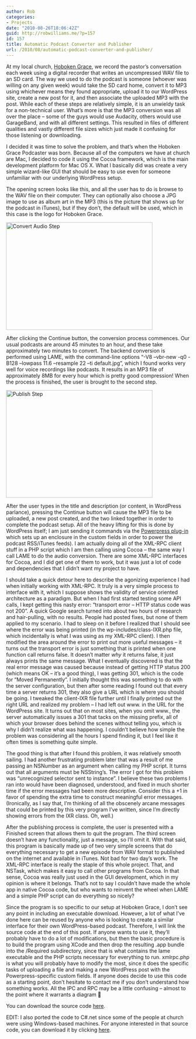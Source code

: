 ```yaml
---
author: Rob
categories:
- Projects
date: "2010-08-26T18:06:42Z"
guid: http://robwilliams.me/?p=157
id: 157
title: Automatic Podcast Converter and Publisher
url: /2010/08/automatic-podcast-converter-and-publisher/
---
```

At my local church, [Hoboken Grace](http://www.hobokengrace.com/), we record the pastor’s conversation each week using a digital recorder that writes an uncompressed WAV file to an SD card. The way we used to do the podcast is someone (whoever was willing on any given week) would take the SD card home, convert it to MP3 using whichever means they found appropriate, upload it to our WordPress site, create a new post for it, and then associate the uploaded MP3 with the post. While each of these steps are relatively simple, it is an unwieldy task for a non-technical user. What’s more is that the MP3 conversion was all over the place – some of the guys would use Audacity, others would use GarageBand, and with all different settings. This resulted in files of different qualities and vastly different file sizes which just made it confusing for those listening or downloading.

I decided it was time to solve the problem, and that’s when the Hoboken Grace Podcaster was born. Because all of the computers we have at church are Mac, I decided to code it using the Cocoa framework, which is the main development platform for Mac OS X. What I basically did was create a very simple wizard-like GUI that should be easy to use even for someone unfamiliar with our underlying WordPress setup.

The opening screen looks like this, and all the user has to do is browse to the WAV file on their computer. They can optionally also choose a JPG image to use as album art in the MP3 (this is the picture that shows up for the podcast in iTunes), but if they don’t, the default will be used, which in this case is the logo for Hoboken Grace.

<img class="alignnone" title="Convert Audio Step" src="/images/screens/grace/convert_audio.jpg" alt="Convert Audio Step" width="400" height="293" /> 

After clicking the Continue button, the conversion process commences. Our usual podcasts are around 45 minutes to an hour, and these take approximately two minutes to convert. The backend conversion is performed using LAME, with the command-line options “-V8 –vbr-new -q0 -B128 –lowpass 11.6 –resample 22 –ti default.jpg”, which I found works very well for voice recordings like podcasts. It results in an MP3 file of approximately 8MB for every hour which is pretty good compression! When the process is finished, the user is brought to the second step.

<img class="alignnone" title="Publish Step" src="/images/screens/grace/publish.jpg" alt="Publish Step" width="400" height="293" /> 

After the user types in the title and description (or content, in WordPress parlance), pressing the Continue button will cause the MP3 file to be uploaded, a new post created, and the two linked together in order to complete the podcast setup. All of the heavy lifting for this is done by WordPress itself; I am just sending it commands via the [Powerpress plug-in ](http://www.blubrry.com/powerpress/)which sets up an enclosure in the custom fields in order to power the podcast RSS/iTunes feeds). I am actually doing all of the XML-RPC client stuff in a PHP script which I am then calling using Cocoa – the same way I call LAME to do the audio conversion. There are some XML-RPC interfaces for Cocoa, and I did get one of them to work, but it was just a lot of code and dependencies that I didn’t want my project to have.

I should take a quick detour here to describe the agonizing experience I had when initially working with XML-RPC. It truly is a very simple process to interface with it, which I suppose shows the validity of service oriented architecture as a paradigm. But when I had first started testing some API calls, I kept getting this nasty error: “transport error – HTTP status code was not 200”. A quick Google search turned into about two hours of research and hair-pulling, with no results. People had posted fixes, but none of them applied to my scenario. I had to sleep on it before I realized that I should see where the error was being printed (in the wp-includes/class-IXR.php file, which incidentally is what I was using as my XML-RPC client). I then modified the area around the error to print out more useful messages – it turns out the transport error is just something that is printed when one function call returns false. It doesn’t matter _why_ it returns false, it just always prints the same message. What I eventually discovered is that the real error message was caused because instead of getting HTTP status 200 (which means OK – it’s a good thing), I was getting 301, which is the code for “Moved Permanently”. I initially thought this was something to do with the server configuration, but then after some reading I found out that every time a server returns 301, they also give a URL which is where you should be going. I tweaked the client-IXR file further until I finally printed out the right URL and realized my problem – I had left out www. in the URL for the WordPress site. It turns out that on most sites, when you omit www., the server automatically issues a 301 that tacks on the missing prefix, all of which your browser does behind the scenes without telling you, which is why I didn’t realize what was happening. I couldn’t believe how simple the problem was considering all the hours I spend finding it, but I feel like it often times is something quite simple.

The good thing is that after I found this problem, it was relatively smooth sailing. I had another frustrating problem later that was a result of me passing an NSNumber as an argument when calling my PHP script. It turns out that all arguments must be NSString’s. The error I got for this problem was “unrecognized selector sent to instance”. I believe these two problems I ran into would have been diagnosed, understood, and fixed in much shorter time if the error messages had been more descriptive. Consider this a +1 in favor of spending the extra time to construct meaningful error messages. (Ironically, as I say that, I’m thinking of all the obscenely arcane messages that could be printed by this very program I’ve written, since I’m directly showing errors from the IXR class. Oh, well.)

After the publishing process is complete, the user is presented with a Finished screen that allows them to quit the program. The third screen doesn’t have any functionality, just a message, so I’ll omit it. With that said, this program is basically made up of two very simple screens that do everything necessary to get a new episode from WAV format to published on the internet and available in iTunes. Not bad for two day’s work. The XML-RPC interface is really the staple of this whole project. That, and NSTask, which makes it easy to call other programs from Cocoa. In that sense, Cocoa was really just used in the GUI development, which in my opinion is where it belongs. That’s not to say I couldn’t have made the whole app in native Cocoa code, but who wants to reinvent the wheel when LAME and a simple PHP script can do everything so nicely?

Since the program is so specific to our setup at Hoboken Grace, I don’t see any point in including an executable download. However, a lot of what I’ve done here can be reused by anyone who is looking to create a similar interface for their own WordPress-based podcast. Therefore, I will link the source code at the end of this post. If anyone wants to use it, they’ll probably have to do a lot of modifications, but then the basic procedure is to build the program using XCode and then drop the resulting .app bundle into the /Required subdirectory, since that is what contains the lame executable and the PHP scripts necessary for everything to run. xmlrpc.php is what you will probably have to modify the most, since it does the specific tasks of uploading a file and making a new WordPress post with the Powerpress-specific custom fields. If anyone does decide to use this code as a starting point, don’t hesitate to contact me if you don’t understand how something works. All the IPC and RPC may be a little confusing – almost to the point where it warrants a diagram 🙂

You can download the source code [here](/weekly/podcaster_src.zip).

EDIT: I also ported the code to C#.net since some of the people at church were using Windows-based machines. For anyone interested in that source code, you can download it by clicking [here](/weekly/HobokenGracePodcasterWin.zip).